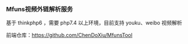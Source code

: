 <!--
 * @Author: chedoxiu
 * @Date: 2021-02-23 19:28:11
 * @LastEditTime: 2021-02-24 16:23:18
 * @LastEditors: Please set LastEditors
 * @Description: In User Settings Edit
 * @FilePath: \think\README.md
-->
### Mfuns视频外链解析服务

基于 thinkphp6 ，需要 php7.4 以上环境，目前支持 youku、weibo 视频解析

前端仓库：https://github.com/ChenDoXiu/MfunsTool
